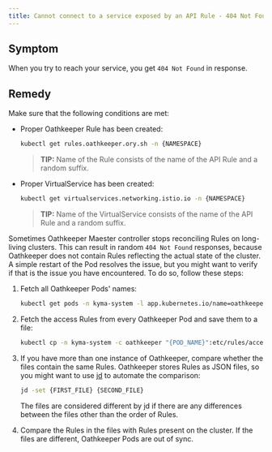 ```yaml
---
title: Cannot connect to a service exposed by an API Rule - 404 Not Found
---
```


## Symptom

When you try to reach your service, you get `404 Not Found` in response.

## Remedy

Make sure that the following conditions are met:

- Proper Oathkeeper Rule has been created:

  ```bash
  kubectl get rules.oathkeeper.ory.sh -n {NAMESPACE}
  ```

  >**TIP:** Name of the Rule consists of the name of the API Rule and a random suffix.

- Proper VirtualService has been created:

  ```bash
  kubectl get virtualservices.networking.istio.io -n {NAMESPACE}
  ```

  >**TIP:** Name of the VirtualService consists of the name of the API Rule and a random suffix.

Sometimes Oathkeeper Maester controller stops reconciling Rules on long-living clusters. This can result in random `404 Not Found` responses, because Oathkeeper does not contain Rules reflecting the actual state of the cluster. A simple restart of the Pod resolves the issue, but you might want to verify if that is the issue you have encountered. To do so, follow these steps:

1. Fetch all Oathkeeper Pods' names:

    ```bash
    kubectl get pods -n kyma-system -l app.kubernetes.io/name=oathkeeper -o jsonpath='{.items[*].metadata.name}'
    ```

2. Fetch the access Rules from every Oathkeeper Pod and save them to a file:

    ```bash
   kubectl cp -n kyma-system -c oathkeeper "{POD_NAME}":etc/rules/access-rules.json "access-rules.{POD_NAME}.json" 
   ```

3. If you have more than one instance of Oathkeeper, compare whether the files contain the same Rules. Oathkeeper stores Rules as JSON files, so you might want to use [jd](https://github.com/josephburnett/jd) to automate the comparison:

    ```bash
   jd -set {FIRST_FILE} {SECOND_FILE} 
   ```

    The files are considered different by jd if there are any differences between the files other than the order of Rules.
   
4. Compare the Rules in the files with Rules present on the cluster. If the files are different, Oathkeeper Pods are out of sync.
